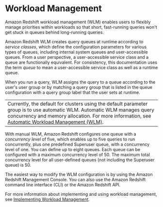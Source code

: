 # Workload Management<a name="c_workload_mngmt_classification"></a>

Amazon Redshift workload management \(WLM\) enables users to flexibly manage priorities within workloads so that short, fast\-running queries won't get stuck in queues behind long\-running queries\.

Amazon Redshift WLM creates query queues at runtime according to *service classes*, which define the configuration parameters for various types of queues, including internal system queues and user\-accessible queues\. From a user perspective, a user\-accessible service class and a queue are functionally equivalent\. For consistency, this documentation uses the term *queue* to mean a user\-accessible service class as well as a runtime queue\.

When you run a query, WLM assigns the query to a queue according to the user's user group or by matching a query group that is listed in the queue configuration with a query group label that the user sets at runtime\.


|  | 
| --- |
|  Currently, the default for clusters using the default parameter group is to use automatic WLM\. Automatic WLM manages query concurrency and memory allocation\. For more information, see [Automatic Workload Management \(WLM\)](automatic-wlm.md)\.   | 

With manual WLM, Amazon Redshift configures one queue with a *concurrency level* of five, which enables up to five queries to run concurrently, plus one predefined Superuser queue, with a concurrency level of one\. You can define up to eight queues\. Each queue can be configured with a maximum concurrency level of 50\. The maximum total concurrency level for all user\-defined queues \(not including the Superuser queue\) is 50\.

The easiest way to modify the WLM configuration is by using the Amazon Redshift Management Console\. You can also use the Amazon Redshift command line interface \(CLI\) or the Amazon Redshift API\.

For more information about implementing and using workload management, see [Implementing Workload Management](cm-c-implementing-workload-management.md)\.